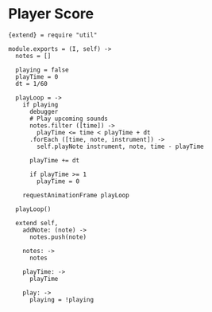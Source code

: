 Player Score
============

    {extend} = require "util"

    module.exports = (I, self) ->
      notes = []
      
      playing = false
      playTime = 0
      dt = 1/60
      
      playLoop = ->
        if playing
          debugger
          # Play upcoming sounds
          notes.filter ([time]) ->
            playTime <= time < playTime + dt
          .forEach ([time, note, instrument]) ->
            self.playNote instrument, note, time - playTime

          playTime += dt

          if playTime >= 1
            playTime = 0

        requestAnimationFrame playLoop

      playLoop()

      extend self,
        addNote: (note) ->
          notes.push(note)

        notes: ->
          notes

        playTime: ->
          playTime

        play: ->
          playing = !playing

